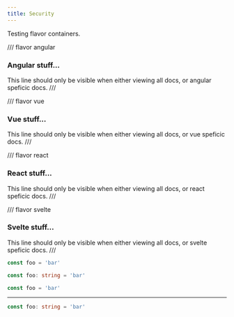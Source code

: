 ```yaml
---
title: Security
---
```


Testing flavor containers.

/// flavor angular

### Angular stuff...

This line should only be visible when either viewing all docs, or angular speficic docs.
///

/// flavor vue

### Vue stuff...

This line should only be visible when either viewing all docs, or vue speficic docs.
///

/// flavor react

### React stuff...

This line should only be visible when either viewing all docs, or react speficic docs.
///

/// flavor svelte

### Svelte stuff...

This line should only be visible when either viewing all docs, or svelte speficic docs.
///

```js
const foo = 'bar'
```

```typescript
const foo: string = 'bar'
```

<!-- tab:CustomTabName -->

```js
const foo = 'bar'
```

<hr>

```typescript
const foo: string = 'bar'
```
